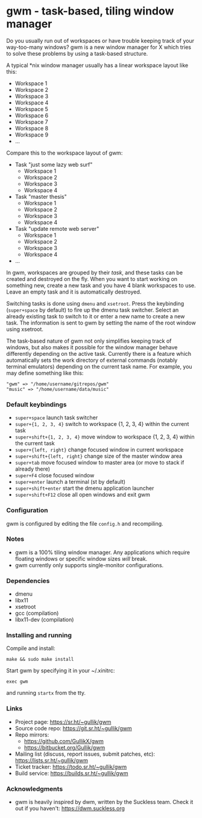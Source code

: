 # gwm - task-based, tiling window manager

Do you usually run out of workspaces or have trouble keeping track of your way-too-many windows? gwm is a new window manager for X which tries to solve these problems by using a task-based structure.

A typical *nix window manager usually has a linear workspace layout like this:

* Workspace 1
* Workspace 2
* Workspace 3
* Workspace 4
* Workspace 5
* Workspace 6
* Workspace 7
* Workspace 8
* Workspace 9
* ...

Compare this to the workspace layout of gwm:

* Task "just some lazy web surf"
    * Workspace 1
    * Workspace 2
    * Workspace 3
    * Workspace 4
* Task "master thesis"
    * Workspace 1
    * Workspace 2
    * Workspace 3
    * Workspace 4
* Task "update remote web server"
    * Workspace 1
    * Workspace 2
    * Workspace 3
    * Workspace 4
* ...

In gwm, workspaces are grouped by their *task*, and these tasks can be created and destroyed on the fly. When you want to start working on something new, create a new task and you have 4 blank workspaces to use. Leave an empty task and it is automatically destroyed.

Switching tasks is done using `dmenu` and `xsetroot`. Press the keybinding (`super+space` by default) to fire up the dmenu task switcher. Select an already existing task to switch to it or enter a new name to create a new task. The information is sent to gwm by setting the name of the root window using xsetroot.

The task-based nature of gwm not only simplifies keeping track of windows, but also makes it possible for the window manager behave differently depending on the active task. Currently there is a feature which automatically sets the work directory of external commands (notably terminal emulators) depending on the current task name. For example, you may define something like this:
```
"gwm" => "/home/username/gitrepos/gwm"
"music" => "/home/username/data/music"
```


### Default keybindings

* `super+space` launch task switcher
* `super+{1, 2, 3, 4}` switch to workspace {1, 2, 3, 4} within the current task
* `super+shift+{1, 2, 3, 4}` move window to workspace {1, 2, 3, 4} within the current task
* `super+{left, right}` change focused window in current workspace
* `super+shift+{left, right}` change size of the master window area
* `super+tab` move focused window to master area (or move to stack if already there)
* `super+F4` close focused window
* `super+enter` launch a terminal (st by default)
* `super+shift+enter` start the dmenu application launcher
* `super+shift+F12` close all open windows and exit gwm


### Configuration

gwm is configured by editing the file `config.h` and recompiling.


### Notes

* gwm is a 100% tiling window manager. Any applications which require floating windows or specific window sizes *will* break.
* gwm currently only supports single-monitor configurations.


### Dependencies

* dmenu
* libx11
* xsetroot
* gcc (compilation)
* libx11-dev (compilation)


### Installing and running

Compile and install:

```
make && sudo make install
```

Start gwm by specifying it in your ~/.xinitrc:

```
exec gwm
```

and running `startx` from the tty.


### Links

* Project page: https://sr.ht/~gullik/gwm
* Source code repo: https://git.sr.ht/~gullik/gwm
* Repo mirrors:
  * https://github.com/GullikX/gwm
  * https://bitbucket.org/Gullik/gwm
* Mailing list (discuss, report issues, submit patches, etc): https://lists.sr.ht/~gullik/gwm
* Ticket tracker: https://todo.sr.ht/~gullik/gwm
* Build service: https://builds.sr.ht/~gullik/gwm


### Acknowledgments

* gwm is heavily inspired by dwm, written by the Suckless team. Check it out if you haven't: https://dwm.suckless.org
